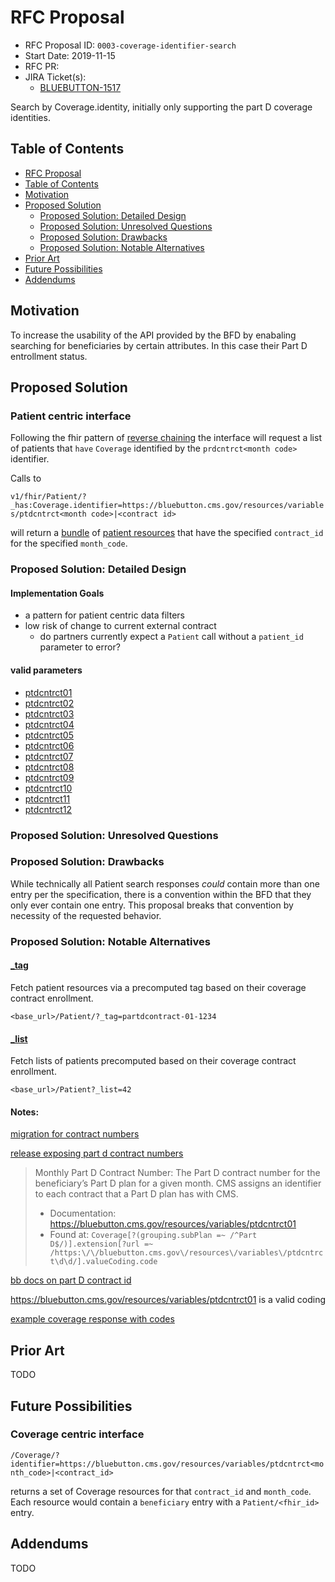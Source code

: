 # RFC Proposal
[RFC Proposal]: #rfc-proposal

* RFC Proposal ID: `0003-coverage-identifier-search`
* Start Date: 2019-11-15
* RFC PR: []()
* JIRA Ticket(s):
    * [BLUEBUTTON-1517](https://jira.cms.gov/browse/BLUEBUTTON-1517)

Search by Coverage.identity, initially only supporting the part D coverage identities.

## Table of Contents
[Table of Contents]: #table-of-contents

* [RFC Proposal](#rfc-proposal)
* [Table of Contents](#table-of-contents)
* [Motivation](#motivation)
* [Proposed Solution](#proposed-solution)
    * [Proposed Solution: Detailed Design](#proposed-solution-detailed-design)
    * [Proposed Solution: Unresolved Questions](#proposed-solution-unresolved-questions)
    * [Proposed Solution: Drawbacks](#proposed-solution-drawbacks)
    * [Proposed Solution: Notable Alternatives](#proposed-solution-notable-alternatives)
* [Prior Art](#prior-art)
* [Future Possibilities](#future-possibilities)
* [Addendums](#addendums)

## Motivation
[Motivation]: #motivation

To increase the usability of the API
provided by the BFD
by enabaling searching for beneficiaries
by certain attributes.
In this case
their Part D entrollment status.

## Proposed Solution
[Proposed Solution]: #proposed-solution

### Patient centric interface

Following the fhir pattern of [reverse chaining](https://www.hl7.org/fhir/search.html#has) the interface will request a list of patients that `have` `Coverage` identified by the `prdcntrct<month code>` identifier.

Calls to

`v1/fhir/Patient/?_has:Coverage.identifier=https://bluebutton.cms.gov/resources/variables/ptdcntrct<month code>|<contract id>`

will return a [bundle](https://www.hl7.org/fhir/bundle.html) of [patient resources](https://www.hl7.org/fhir/patient.html)
that have the specified `contract_id` for the specified `month_code`.

### Proposed Solution: Detailed Design
[Proposed Solution: Detailed Design]: #proposed-solution-detailed-design

#### Implementation Goals

- a pattern for patient centric data filters
- low risk of change to current external contract
	- do partners currently expect a `Patient` call without a `patient_id` parameter to error?

#### valid parameters

- [ptdcntrct01](https://bluebutton.cms.gov/resources/variables/ptdcntrct01/)
- [ptdcntrct02](https://bluebutton.cms.gov/resources/variables/ptdcntrct02/)
- [ptdcntrct03](https://bluebutton.cms.gov/resources/variables/ptdcntrct03/)
- [ptdcntrct04](https://bluebutton.cms.gov/resources/variables/ptdcntrct04/)
- [ptdcntrct05](https://bluebutton.cms.gov/resources/variables/ptdcntrct05/)
- [ptdcntrct06](https://bluebutton.cms.gov/resources/variables/ptdcntrct06/)
- [ptdcntrct07](https://bluebutton.cms.gov/resources/variables/ptdcntrct07/)
- [ptdcntrct08](https://bluebutton.cms.gov/resources/variables/ptdcntrct08/)
- [ptdcntrct09](https://bluebutton.cms.gov/resources/variables/ptdcntrct09/)
- [ptdcntrct10](https://bluebutton.cms.gov/resources/variables/ptdcntrct10/)
- [ptdcntrct11](https://bluebutton.cms.gov/resources/variables/ptdcntrct11/)
- [ptdcntrct12](https://bluebutton.cms.gov/resources/variables/ptdcntrct12/)

### Proposed Solution: Unresolved Questions
[Proposed Solution: Unresolved Questions]: #proposed-solution-unresolved-questions

### Proposed Solution: Drawbacks
[Proposed Solution: Drawbacks]: #proposed-solution-drawbacks

While technically all Patient search responses
_could_ contain more than one entry
per the specification,
there is a convention within the BFD
that they only ever contain one entry.
This proposal
breaks that convention
by necessity of the requested behavior.

### Proposed Solution: Notable Alternatives
[Proposed Solution: Notable Alternatives]: #proposed-solution-notable-alternatives

#### [_tag](https://www.hl7.org/fhir/STU3/search.html#tag)
Fetch patient resources
via a precomputed tag
based on their coverage
contract enrollment.

`<base_url>/Patient/?_tag=partdcontract-01-1234`

#### [_list](https://www.hl7.org/fhir/STU3/search.html#list)

Fetch
lists of patients
precomputed
based on their coverage
contract enrollment.

`<base_url>/Patient?_list=42`

#### Notes:

[migration for contract numbers](https://github.com/CMSgov/beneficiary-fhir-data/blob/master/apps/bfd-model/bfd-model-rif/src/main/resources/db/migration/V10__Add_beneficiary_beneficiaryHistory_colmns.sql#L112-L123)

[release exposing part d contract numbers](https://github.com/CMSgov/beneficiary-fhir-data/blob/a995592c40d77e3974ade09eb5017492e0865608/apps/bfd-server/dev/api-changelog.md#bluebutton-926-exposing-additional-beneficiary-coverage-fields)

> Monthly Part D Contract Number: The Part D contract number for the  beneficiary’s Part D plan for a given month. CMS assigns an identifier  to each contract that a Part D plan has with CMS. 
>
> - Documentation: <https://bluebutton.cms.gov/resources/variables/ptdcntrct01>
> - Found at: `Coverage[?(grouping.subPlan =~ /^Part  D$/)].extension[?url =~  /https:\/\/bluebutton.cms.gov\/resources\/variables\/ptdcntrct\d\d/].valueCoding.code`

[bb docs on part D contract id](https://bluebutton.cms.gov/resources/variables/ptdcntrct01/)

https://bluebutton.cms.gov/resources/variables/ptdcntrct01 is a valid coding

[example coverage response with codes](https://github.com/CMSgov/beneficiary-fhir-data/blob/b541b973bf21c925f80df9c154263eb0b6ae4483/apps/bfd-server/bfd-server-war/src/test/resources/endpoint-responses/coverageSearchByPatientId.json#L588-L660)

## Prior Art
[Prior Art]: #prior-art

TODO

## Future Possibilities
[Future Possibilities]: #future-possibilities

### Coverage centric interface

`/Coverage/?identifier=https://bluebutton.cms.gov/resources/variables/ptdcntrct<month_code>|<contract_id>`

returns a set of Coverage resources
for that `contract_id` and `month_code`.
Each resource would contain a
`beneficiary` entry
with a `Patient/<fhir_id>` entry.

## Addendums
[Addendums]: #addendums

TODO
